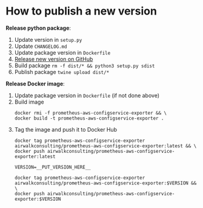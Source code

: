 # How to publish a new version

**Release python package**:

1. Update version in `setup.py`
2. Update `CHANGELOG.md`
1. Update package version in `Dockerfile`
3. [Release new version on GitHub](https://github.com/AirWalk-Digital/prometheus-aws-configservice-exporter/releases)
4. Build package `rm -f dist/* && python3 setup.py sdist`
5. Publish package `twine upload dist/*`

**Release Docker image**:

1. Update package version in `Dockerfile` (if not done above)
2. Build image
   ```
   docker rmi -f prometheus-aws-configservice-exporter && \
   docker build -t prometheus-aws-configservice-exporter .
   ```
3. Tag the image and push it to Docker Hub
   ```
   docker tag prometheus-aws-configservice-exporter airwalkconsulting/prometheus-aws-configservice-exporter:latest && \
   docker push airwalkconsulting/prometheus-aws-configservice-exporter:latest
   ```
   ```
   VERSION=__PUT_VERSION_HERE__
   ```
   ```
   docker tag prometheus-aws-configservice-exporter airwalkconsulting/prometheus-aws-configservice-exporter:$VERSION && \ 
   docker push airwalkconsulting/prometheus-aws-configservice-exporter:$VERSION
   ```

